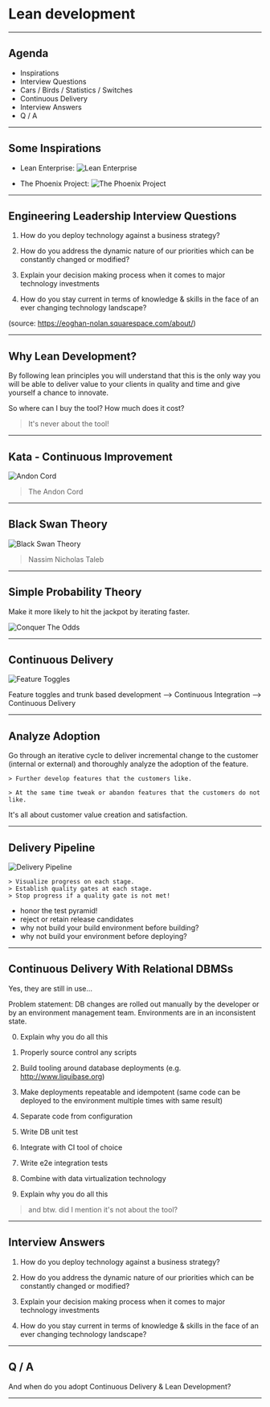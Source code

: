 Lean development
================

---

Agenda
-------------------------------------------------------

* Inspirations
* Interview Questions
* Cars / Birds / Statistics / Switches
* Continuous Delivery
* Interview Answers
* Q / A

---

Some Inspirations
-----------------------------------------------------

 * Lean Enterprise:
![Lean Enterprise](./leanenterprise.jpg)

* The Phoenix Project:
![The Phoenix Project](./phoenixproject.jpg)


---

Engineering Leadership Interview Questions
-----------------------------------------------------

1. How do you deploy technology against a business strategy?

2. How do you address the dynamic nature of our priorities which can be constantly changed or modified?

3. Explain your decision making process when it comes to major technology investments

4. How do you stay current in terms of knowledge & skills in the face of an ever changing technology landscape?


(source: https://eoghan-nolan.squarespace.com/about/)

---

Why Lean Development?
-----------------------------------------------------

By following lean principles you will understand that this is the only way you will be able to deliver value to your clients in quality and time and give yourself a chance to innovate.

So where can I buy the tool? How much does it cost?

 > It's never about the tool!

---

Kata - Continuous Improvement
------------------------------

![Andon Cord](./andoncord.png)

> The Andon Cord

---

Black Swan Theory
-----------------------------------------------------

![Black Swan Theory](./blackswan.jpg)

> Nassim Nicholas Taleb

---

Simple Probability Theory
-----------------------------------------------------

Make it more likely to hit the jackpot by iterating faster.

![Conquer The Odds](./adoptionchart.png)

---

Continuous Delivery
-----------------------------------------------------

![Feature Toggles](./featuretoggles.jpg)

Feature toggles and trunk based development --> Continuous Integration --> Continuous Delivery

---

Analyze Adoption
----------------------------------------------------

Go through an iterative cycle to deliver incremental change to the customer (internal or external) and thoroughly analyze the adoption of the feature.

    > Further develop features that the customers like.

    > At the same time tweak or abandon features that the customers do not like.


It's all about customer value creation and satisfaction.  

---

Delivery Pipeline
-----------------------------------------------------

![Delivery Pipeline](./deliverypipeline.png)

    > Visualize progress on each stage.
    > Establish quality gates at each stage.
    > Stop progress if a quality gate is not met!

* honor the test pyramid!
* reject or retain release candidates
* why not build your build environment before building?
* why not build your environment before deploying?

---

Continuous Delivery With Relational DBMSs
-----------------------------------------------------

Yes, they are still in use...

Problem statement: DB changes are rolled out manually by the developer or by an environment management team. Environments are in an inconsistent state.

0. Explain why you do all this

1. Properly source control any scripts
2. Build tooling around database deployments (e.g. http://www.liquibase.org)
3. Make deployments repeatable and idempotent (same code can be deployed to the environment multiple times with same result)
4. Separate code from configuration
5. Write DB unit test
6. Integrate with CI tool of choice
7. Write e2e integration tests
8. Combine with data virtualization technology

0. Explain why you do all this

> and btw. did I mention it's not about the tool?

---

Interview Answers
-----------------------------------------------------

1. How do you deploy technology against a business strategy?

2. How do you address the dynamic nature of our priorities which can be constantly changed or modified?

3. Explain your decision making process when it comes to major technology investments

4. How do you stay current in terms of knowledge & skills in the face of an ever changing technology landscape?

---

Q / A
----------------------------------------------

And when do you adopt Continuous Delivery & Lean Development?


---
